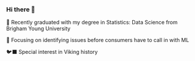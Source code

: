 ### Hi there 👋

🔭 Recently graduated with my degree in Statistics: Data Science from Brigham Young University

🌱 Focusing on identifying issues before consumers have to call in with ML

🐦‍⬛ Special interest in Viking history

<!--
**alpal923/alpal923** is a ✨ _special_ ✨ repository because its `README.md` (this file) appears on your GitHub profile.

Here are some ideas to get you started:

- 👯 I’m looking to collaborate on ...
- 🤔 I’m looking for help with ...
- 💬 Ask me about ...
- 📫 How to reach me: ...
- 😄 Pronouns: ...
- ⚡ Fun fact: ...
-->
